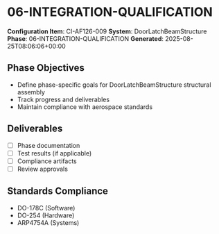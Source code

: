# 06-INTEGRATION-QUALIFICATION

**Configuration Item**: CI-AF126-009
**System**: DoorLatchBeamStructure
**Phase**: 06-INTEGRATION-QUALIFICATION
**Generated**: 2025-08-25T08:06:06+00:00

## Phase Objectives
- Define phase-specific goals for DoorLatchBeamStructure structural assembly
- Track progress and deliverables
- Maintain compliance with aerospace standards

## Deliverables
- [ ] Phase documentation
- [ ] Test results (if applicable)
- [ ] Compliance artifacts
- [ ] Review approvals

## Standards Compliance
- DO-178C (Software)
- DO-254 (Hardware)
- ARP4754A (Systems)

